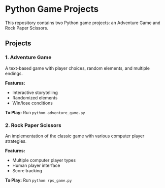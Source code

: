 # Python Game Projects

This repository contains two Python game projects: an Adventure Game and Rock Paper Scissors.

## Projects

### 1. Adventure Game

A text-based game with player choices, random elements, and multiple endings.

**Features:**
- Interactive storytelling
- Randomized elements
- Win/lose conditions

**To Play:** Run `python adventure_game.py`

### 2. Rock Paper Scissors

An implementation of the classic game with various computer player strategies.

**Features:**
- Multiple computer player types
- Human player interface
- Score tracking

**To Play:** Run `python rps_game.py`


